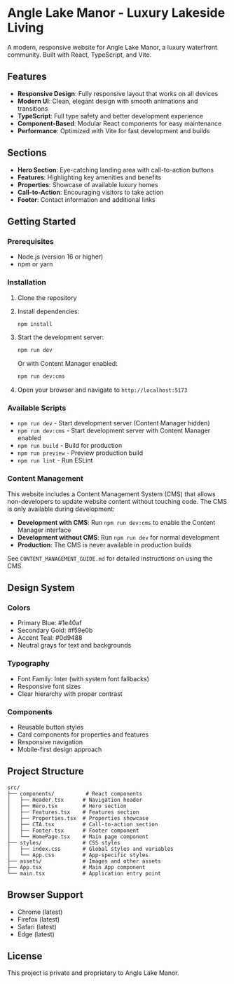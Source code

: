 # Angle Lake Manor - Luxury Lakeside Living

A modern, responsive website for Angle Lake Manor, a luxury waterfront community. Built with React, TypeScript, and Vite.

## Features

- **Responsive Design**: Fully responsive layout that works on all devices
- **Modern UI**: Clean, elegant design with smooth animations and transitions
- **TypeScript**: Full type safety and better development experience
- **Component-Based**: Modular React components for easy maintenance
- **Performance**: Optimized with Vite for fast development and builds

## Sections

- **Hero Section**: Eye-catching landing area with call-to-action buttons
- **Features**: Highlighting key amenities and benefits
- **Properties**: Showcase of available luxury homes
- **Call-to-Action**: Encouraging visitors to take action
- **Footer**: Contact information and additional links

## Getting Started

### Prerequisites

- Node.js (version 16 or higher)
- npm or yarn

### Installation

1. Clone the repository
2. Install dependencies:
   ```bash
   npm install
   ```

3. Start the development server:
   ```bash
   npm run dev
   ```
   Or with Content Manager enabled:
   ```bash
   npm run dev:cms
   ```

4. Open your browser and navigate to `http://localhost:5173`

### Available Scripts

- `npm run dev` - Start development server (Content Manager hidden)
- `npm run dev:cms` - Start development server with Content Manager enabled
- `npm run build` - Build for production
- `npm run preview` - Preview production build
- `npm run lint` - Run ESLint

### Content Management

This website includes a Content Management System (CMS) that allows non-developers to update website content without touching code. The CMS is only available during development:

- **Development with CMS**: Run `npm run dev:cms` to enable the Content Manager interface
- **Development without CMS**: Run `npm run dev` for normal development
- **Production**: The CMS is never available in production builds

See `CONTENT_MANAGEMENT_GUIDE.md` for detailed instructions on using the CMS.

## Design System

### Colors
- Primary Blue: #1e40af
- Secondary Gold: #f59e0b
- Accent Teal: #0d9488
- Neutral grays for text and backgrounds

### Typography
- Font Family: Inter (with system font fallbacks)
- Responsive font sizes
- Clear hierarchy with proper contrast

### Components
- Reusable button styles
- Card components for properties and features
- Responsive navigation
- Mobile-first design approach

## Project Structure

```
src/
├── components/          # React components
│   ├── Header.tsx      # Navigation header
│   ├── Hero.tsx        # Hero section
│   ├── Features.tsx    # Features section
│   ├── Properties.tsx  # Properties showcase
│   ├── CTA.tsx         # Call-to-action section
│   ├── Footer.tsx      # Footer component
│   └── HomePage.tsx    # Main page component
├── styles/             # CSS styles
│   ├── index.css       # Global styles and variables
│   └── App.css         # App-specific styles
├── assets/             # Images and other assets
├── App.tsx             # Main App component
└── main.tsx            # Application entry point
```

## Browser Support

- Chrome (latest)
- Firefox (latest)
- Safari (latest)
- Edge (latest)

## License

This project is private and proprietary to Angle Lake Manor.

